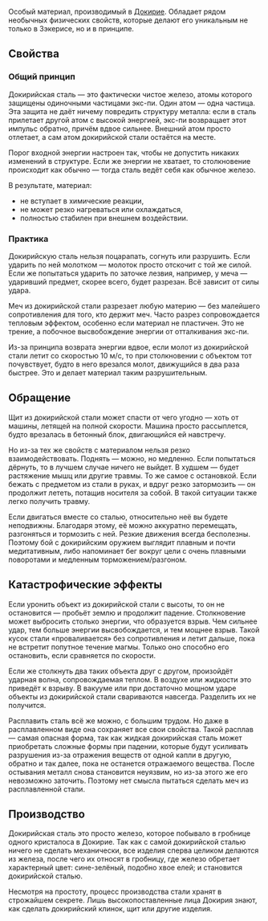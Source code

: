 Особый материал, производимый в [Докирие](Докирий). Обладает рядом необычных физических свойств, которые делают его уникальным не только в Зэкерисе, но и в принципе.

## Свойства

### Общий принцип

Докирийская сталь — это фактически чистое железо, атомы которого защищены одиночными частицами экс-пи. Один атом — одна частица. Эта защита не даёт ничему повредить структуру металла: если в сталь прилетает другой атом с высокой энергией, экс-пи возвращает этот импульс обратно, причём вдвое сильнее. Внешний атом просто отлетает, а сам атом докирийской стали остаётся на месте.

Порог входной энергии настроен так, чтобы не допустить никаких изменений в структуре. Если же энергии не хватает, то столкновение происходит как обычно — тогда сталь ведёт себя как обычное железо.

В результате, материал:
- не вступает в химические реакции,
- не может резко нагреваться или охлаждаться,
- полностью стабилен при внешнем воздействии.

### Практика

Докирийскую сталь нельзя поцарапать, согнуть или разрушить. Если ударить по ней молотком — молоток просто отскочит с той же силой. Если же попытаться ударить по заточке лезвия, например, у меча — ударивший предмет, скорее всего, будет разрезан. Всё зависит от силы удара.

Меч из докирийской стали разрезает любую материю — без малейшего сопротивления для того, кто держит меч. Часто разрез сопровождается тепловым эффектом, особенно если материал не пластичен. Это не трение, а побочное высвобождение энергии от отталкивания экс-пи.

Из-за принципа возврата энергии вдвое, если молот из докирийской стали летит со скоростью 10 м/с, то при столкновении с объектом тот почувствует, будто в него врезался молот, движущийся в два раза быстрее. Это и делает материал таким разрушительным.

## Обращение

Щит из докирийской стали может спасти от чего угодно — хоть от машины, летящей на полной скорости. Машина просто рассыплется, будто врезалась в бетонный блок, двигающийся ей навстречу.

Но из-за тех же свойств с материалом нельзя резко взаимодействовать. Поднять — можно, но медленно. Если попытаться дёрнуть, то в лучшем случае ничего не выйдет. В худшем — будет растяжение мышц или другие травмы. То же самое с остановкой. Если бежать с предметом из стали в руках, и вдруг резко затормозить — он продолжит лететь, потащив носителя за собой. В такой ситуации также легко получить травму.

Если двигаться вместе со сталью, относительно неё вы будете неподвижны. Благодаря этому, её можно аккуратно перемещать, разгоняться и тормозить с ней. Резкие движения всегда бесполезны. Поэтому бой с докирийским оружием выглядит плавным и почти медитативным, либо напоминает бег вокруг цели с очень плавными поворотами и медленным торможением/разгоном.

## Катастрофические эффекты

Если уронить объект из докирийской стали с высоты, то он не остановится — пробьёт землю и продолжит падение. Столкновение может выбросить столько энергии, что образуется взрыв. Чем сильнее удар, тем больше энергии высвобождается, и тем мощнее взрыв. Такой кусок стали «проваливается» без сопротивления и летит дальше, пока не встретит попутное течение магмы. Только оно способно его остановить, если сравняется по скорости. 

Если же столкнуть два таких объекта друг с другом, произойдёт ударная волна, сопровождаемая теплом. В воздухе или жидкости это приведёт к взрыву. В вакууме или при достаточно мощном ударе объекты из докирийской стали свариваются навсегда. Разделить их не получится.

Расплавить сталь всё же можно, с большим трудом. Но даже в расплавленном виде она сохраняет все свои свойства. Такой расплав — самая опасная форма, так как жидкая докирийская сталь может приобретать сложные формы при падении, которые будут усиливать разрушения из-за отражения веществ от одной капли в другую, обратно и так далее, пока не останется отражаемого вещества. После остывания металл снова становится неуязвим, но из-за этого же его невозможно заточить. Поэтому нет смысла пытаться сделать меч из расплавленной стали.

## Производство

Докирийская сталь это просто железо, которое побывало в гробнице одного кристалоса в Докирие. Так как с самой докирийской сталью ничего не сделать механически, все изделия сперва целиком делаются из железа, после чего их относят в гробницу, где железо обретает характерный цвет: сине-зелёный, подобно хвое елей; и становится докирийской сталью.

Несмотря на простоту, процесс производства стали хранят в строжайшем секрете. Лишь высокопоставленные лица Докирия знают, как сделать докирийский клинок, щит или другие изделия.
